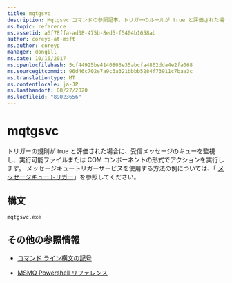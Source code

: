 ```yaml
---
title: mqtgsvc
description: Mqtgsvc コマンドの参照記事。トリガーのルールが true と評価された場合に、受信メッセージのキューを監視し、実行可能ファイルまたは COM コンポーネントの形式でアクションを実行します。
ms.topic: reference
ms.assetid: a6f78ffa-ad38-475b-8ed5-f5404b1658ab
author: coreyp-at-msft
ms.author: coreyp
manager: dongill
ms.date: 10/16/2017
ms.openlocfilehash: 5cf44925be4140803e35abcfa4862dda4e2fa068
ms.sourcegitcommit: 96d46c702e7a9c3a321bbbb5284f73911c7baa3c
ms.translationtype: MT
ms.contentlocale: ja-JP
ms.lasthandoff: 08/27/2020
ms.locfileid: "89023656"
---
```

# <a name="mqtgsvc"></a>mqtgsvc

トリガーの規則が true と評価された場合に、受信メッセージのキューを監視し、実行可能ファイルまたは COM コンポーネントの形式でアクションを実行します。 メッセージキュートリガーサービスを使用する方法の例については、「 [メッセージキュートリガー](/previous-versions/windows/desktop/legacy/ms703197(v=vs.85))」を参照してください。

## <a name="syntax"></a>構文

```
mqtgsvc.exe
```

## <a name="additional-references"></a>その他の参照情報

- [コマンド ライン構文の記号](command-line-syntax-key.md)

- [MSMQ Powershell リファレンス](/powershell/module/msmq/?view=win10-ps)
